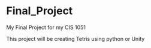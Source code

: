 # Final_Project
My Final Project for my CIS 1051

This project will be creating Tetris using python or Unity
